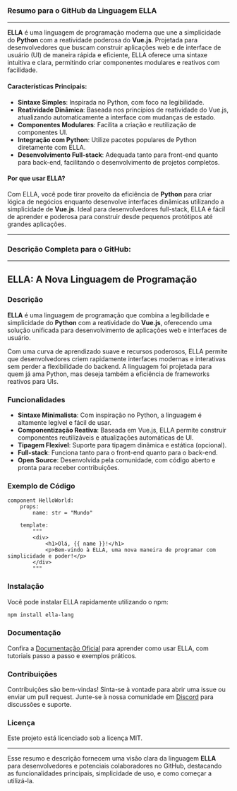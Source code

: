 ### Resumo para o GitHub da Linguagem **ELLA**

---

**ELLA** é uma linguagem de programação moderna que une a simplicidade do **Python** com a reatividade poderosa do **Vue.js**. Projetada para desenvolvedores que buscam construir aplicações web e de interface de usuário (UI) de maneira rápida e eficiente, ELLA oferece uma sintaxe intuitiva e clara, permitindo criar componentes modulares e reativos com facilidade.

#### Características Principais:
- **Sintaxe Simples**: Inspirada no Python, com foco na legibilidade.
- **Reatividade Dinâmica**: Baseada nos princípios de reatividade do Vue.js, atualizando automaticamente a interface com mudanças de estado.
- **Componentes Modulares**: Facilita a criação e reutilização de componentes UI.
- **Integração com Python**: Utilize pacotes populares de Python diretamente com ELLA.
- **Desenvolvimento Full-stack**: Adequada tanto para front-end quanto para back-end, facilitando o desenvolvimento de projetos completos.

#### Por que usar ELLA?
Com ELLA, você pode tirar proveito da eficiência de **Python** para criar lógica de negócios enquanto desenvolve interfaces dinâmicas utilizando a simplicidade de **Vue.js**. Ideal para desenvolvedores full-stack, ELLA é fácil de aprender e poderosa para construir desde pequenos protótipos até grandes aplicações.

---

### Descrição Completa para o GitHub:

---

## ELLA: A Nova Linguagem de Programação

### Descrição
**ELLA** é uma linguagem de programação que combina a legibilidade e simplicidade do **Python** com a reatividade do **Vue.js**, oferecendo uma solução unificada para desenvolvimento de aplicações web e interfaces de usuário. 

Com uma curva de aprendizado suave e recursos poderosos, ELLA permite que desenvolvedores criem rapidamente interfaces modernas e interativas sem perder a flexibilidade do backend. A linguagem foi projetada para quem já ama Python, mas deseja também a eficiência de frameworks reativos para UIs.

### Funcionalidades
- **Sintaxe Minimalista**: Com inspiração no Python, a linguagem é altamente legível e fácil de usar.
- **Componentização Reativa**: Baseada em Vue.js, ELLA permite construir componentes reutilizáveis e atualizações automáticas de UI.
- **Tipagem Flexível**: Suporte para tipagem dinâmica e estática (opcional).
- **Full-stack**: Funciona tanto para o front-end quanto para o back-end.
- **Open Source**: Desenvolvida pela comunidade, com código aberto e pronta para receber contribuições.

### Exemplo de Código

```ella
component HelloWorld:
    props:
        name: str = "Mundo"

    template:
        """
        <div>
            <h1>Olá, {{ name }}!</h1>
            <p>Bem-vindo à ELLA, uma nova maneira de programar com simplicidade e poder!</p>
        </div>
        """
```

### Instalação

Você pode instalar ELLA rapidamente utilizando o npm:

```bash
npm install ella-lang
```

### Documentação

Confira a [Documentação Oficial](https://github.com/ella-lang/docs) para aprender como usar ELLA, com tutoriais passo a passo e exemplos práticos.

### Contribuições

Contribuições são bem-vindas! Sinta-se à vontade para abrir uma issue ou enviar um pull request. Junte-se à nossa comunidade em [Discord](https://discord.gg/ella-lang) para discussões e suporte.

### Licença
Este projeto está licenciado sob a licença MIT.

---

Esse resumo e descrição fornecem uma visão clara da linguagem **ELLA** para desenvolvedores e potenciais colaboradores no GitHub, destacando as funcionalidades principais, simplicidade de uso, e como começar a utilizá-la.
